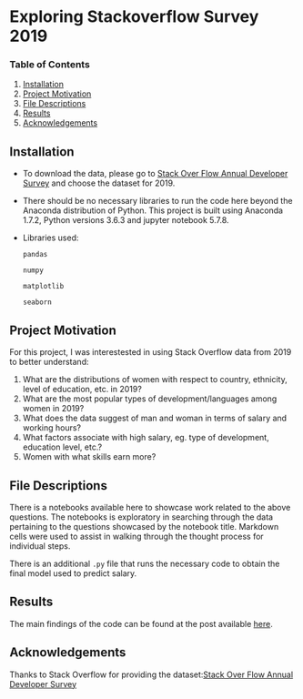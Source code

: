 # Exploring Stackoverflow Survey 2019

### Table of Contents

1. [Installation](#installation)
2. [Project Motivation](#motivation)
3. [File Descriptions](#files)
4. [Results](#results)
5. [Acknowledgements](#licensing)

## Installation <a name="installation"></a>
- To download the data, please go to [Stack Over Flow Annual Developer Survey](https://insights.stackoverflow.com/survey) and choose the dataset for 2019.    

- There should be no necessary libraries to run the code here beyond the Anaconda distribution of Python.  This project is built using Anaconda 1.7.2, Python versions 3.6.3 and jupyter notebook 5.7.8.

- Libraries used:

    `pandas`

    `numpy`

    `matplotlib`

    `seaborn`
    
## Project Motivation<a name="motivation"></a>

For this project, I was interestested in using Stack Overflow data from 2019 to better understand:

1. What are the distributions of women with respect to country, ethnicity, level of education, etc. in 2019?
2. What are the most popular types of development/languages among women in 2019?
3. What does the data suggest of man and woman in terms of salary and working hours? 
4. What factors associate with high salary, eg. type of development, education level, etc.?
5. Women with what skills earn more?


## File Descriptions <a name="files"></a>

There is a notebooks available here to showcase work related to the above questions.  The notebooks is exploratory in searching through the data pertaining to the questions showcased by the notebook title.  Markdown cells were used to assist in walking through the thought process for individual steps.  

There is an additional `.py` file that runs the necessary code to obtain the final model used to predict salary.

## Results<a name="results"></a>

The main findings of the code can be found at the post available [here]().

## Acknowledgements<a name="licensing"></a>
Thanks to Stack Overflow for providing the dataset:[Stack Over Flow Annual Developer Survey](https://insights.stackoverflow.com/survey)

   